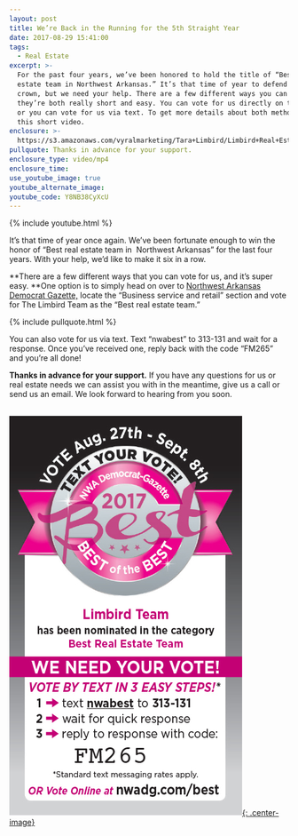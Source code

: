 ```yaml
---
layout: post
title: We’re Back in the Running for the 5th Straight Year
date: 2017-08-29 15:41:00
tags:
  - Real Estate
excerpt: >-
  For the past four years, we’ve been honored to hold the title of “Best real
  estate team in Northwest Arkansas.” It’s that time of year to defend our
  crown, but we need your help. There are a few different ways you can vote, and
  they’re both really short and easy. You can vote for us directly on the web,
  or you can vote for us via text. To get more details about both methods, watch
  this short video.
enclosure: >-
  https://s3.amazonaws.com/vyralmarketing/Tara+Limbird/Limbird+Real+Estate+Group-+Limbird+for+Best+of+the+Best.mp4
pullquote: Thanks in advance for your support.
enclosure_type: video/mp4
enclosure_time:
use_youtube_image: true
youtube_alternate_image:
youtube_code: Y8NB38CyXcU
---
```



{% include youtube.html %}

It’s that time of year once again. We’ve been fortunate enough to win the honor of “Best real estate team in &nbsp;Northwest Arkansas” for the last four years. With your help, we’d like to make it six in a row.&nbsp;

**There are a few different ways that you can vote for us, and it’s super easy.&nbsp;**One option is to simply head on over to [Northwest Arkansas Democrat Gazette,](http://www.nwadg.com/best) locate the “Business service and retail” section and vote for The Limbird Team as the “Best real estate team.”

{% include pullquote.html %}

You can also vote for us via text. Text “nwabest” to 313-131 and wait for a response. Once you’ve received one, reply back with the code “FM265” and you’re all done!

**Thanks in advance for your support.** If you have any questions for us or real estate needs we can assist you with in the meantime, give us a call or send us an email. We look forward to hearing from you soon.
<br>&nbsp;

[![](/uploads/versions/limbird-500-2---x----420-720x---.jpg){: .center-image}](http://www.nwadg.com/best)